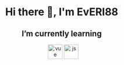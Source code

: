 
<div id="header" align="center">
  <h1> Hi there 👋,  I'm EvERI88</h1>
  <div>
  <h2>I’m currently learning</h2>&nbsp
  <img width="40" height="40" src="https://cdn.jsdelivr.net/gh/devicons/devicon@latest/icons/vuejs/vuejs-original.svg" title="vue"/>  
  <img width="40" height="40" src="https://cdn.jsdelivr.net/gh/devicons/devicon@latest/icons/javascript/javascript-original.svg" title="js"/>
  </div>
  
                  
</div>

<!--
**EvERI88/EvERI88** is a ✨ _special_ ✨ repository because its `README.md` (this file) appears on your GitHub profile.

Here are some ideas to get you started:

- 🔭 I’m currently working on ...
- 🌱 I’m currently learning ...
- 👯 I’m looking to collaborate on ...
- 🤔 I’m looking for help with ...
- 💬 Ask me about ...
- 📫 How to reach me: ...
- 😄 Pronouns: ...
- ⚡ Fun fact: ...
-->
